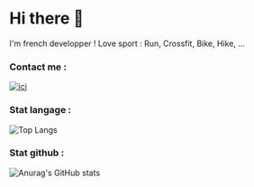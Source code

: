 # Hi there 👋

I'm french developper ! 
Love sport : Run, Crossfit, Bike, Hike, ...

### Contact me :
[![ici](https://img.icons8.com/?size=64&id=HyjRWfleuVje&format=png)](mailto:mathieu.busse24@gmail.com?subject=contact)


### Stat langage :
![Top Langs](https://github-readme-stats.vercel.app/api/top-langs/?username=math-dev-24&size_weight=0.5&count_weight=0.5&layout=compact&theme=onedark)
<br/>
### Stat github :
![Anurag's GitHub stats](https://github-readme-stats.vercel.app/api?username=math-dev-24&show_icons=true&theme=onedark)

